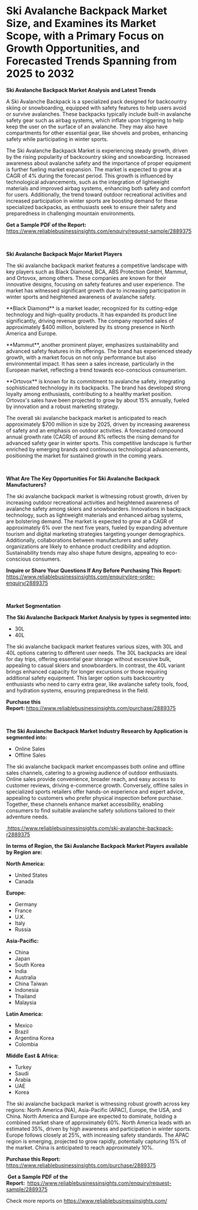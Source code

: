 <p><h1>Ski Avalanche Backpack Market Size, and Examines its Market Scope, with a Primary Focus on Growth Opportunities, and Forecasted Trends Spanning from 2025 to 2032</h1></p><p><strong>Ski Avalanche Backpack Market Analysis and Latest Trends</strong></p>
<p><p>A Ski Avalanche Backpack is a specialized pack designed for backcountry skiing or snowboarding, equipped with safety features to help users avoid or survive avalanches. These backpacks typically include built-in avalanche safety gear such as airbag systems, which inflate upon triggering to help keep the user on the surface of an avalanche. They may also have compartments for other essential gear, like shovels and probes, enhancing safety while participating in winter sports.</p><p>The Ski Avalanche Backpack Market is experiencing steady growth, driven by the rising popularity of backcountry skiing and snowboarding. Increased awareness about avalanche safety and the importance of proper equipment is further fueling market expansion. The market is expected to grow at a CAGR of 4% during the forecast period. This growth is influenced by technological advancements, such as the integration of lightweight materials and improved airbag systems, enhancing both safety and comfort for users. Additionally, the trend toward outdoor recreational activities and increased participation in winter sports are boosting demand for these specialized backpacks, as enthusiasts seek to ensure their safety and preparedness in challenging mountain environments.</p></p>
<p><strong>Get a Sample PDF of the Report:&nbsp;</strong> <a href="https://www.reliablebusinessinsights.com/enquiry/request-sample/2889375?utm_campaign=2242&utm_medium=2&utm_source=Github&utm_content=ia&utm_term=14032025&utm_id=ski-avalanche-backpack">https://www.reliablebusinessinsights.com/enquiry/request-sample/2889375</a></p>
<p>&nbsp;</p>
<p><strong>Ski Avalanche Backpack Major Market Players</strong></p>
<p><p>The ski avalanche backpack market features a competitive landscape with key players such as Black Diamond, BCA, ABS Protection GmbH, Mammut, and Ortovox, among others. These companies are known for their innovative designs, focusing on safety features and user experience. The market has witnessed significant growth due to increasing participation in winter sports and heightened awareness of avalanche safety.</p><p>**Black Diamond** is a market leader, recognized for its cutting-edge technology and high-quality products. It has expanded its product line significantly, driving revenue growth. The company reported sales of approximately $400 million, bolstered by its strong presence in North America and Europe.</p><p>**Mammut**, another prominent player, emphasizes sustainability and advanced safety features in its offerings. The brand has experienced steady growth, with a market focus on not only performance but also environmental impact. It has seen a sales increase, particularly in the European market, reflecting a trend towards eco-conscious consumerism.</p><p>**Ortovox** is known for its commitment to avalanche safety, integrating sophisticated technology in its backpacks. The brand has developed strong loyalty among enthusiasts, contributing to a healthy market position. Ortovox's sales have been projected to grow by about 15% annually, fueled by innovation and a robust marketing strategy.</p><p>The overall ski avalanche backpack market is anticipated to reach approximately $700 million in size by 2025, driven by increasing awareness of safety and an emphasis on outdoor activities. A forecasted compound annual growth rate (CAGR) of around 8% reflects the rising demand for advanced safety gear in winter sports. This competitive landscape is further enriched by emerging brands and continuous technological advancements, positioning the market for sustained growth in the coming years.</p></p>
<p>&nbsp;</p>
<p><strong>What Are The Key Opportunities For Ski Avalanche Backpack Manufacturers?</strong></p>
<p><p>The ski avalanche backpack market is witnessing robust growth, driven by increasing outdoor recreational activities and heightened awareness of avalanche safety among skiers and snowboarders. Innovations in backpack technology, such as lightweight materials and enhanced airbag systems, are bolstering demand. The market is expected to grow at a CAGR of approximately 6% over the next five years, fueled by expanding adventure tourism and digital marketing strategies targeting younger demographics. Additionally, collaborations between manufacturers and safety organizations are likely to enhance product credibility and adoption. Sustainability trends may also shape future designs, appealing to eco-conscious consumers.</p></p>
<p><strong>Inquire or Share Your Questions If Any Before Purchasing This Report:</strong> <a href="https://www.reliablebusinessinsights.com/enquiry/pre-order-enquiry/2889375?utm_campaign=2242&utm_medium=2&utm_source=Github&utm_content=ia&utm_term=14032025&utm_id=ski-avalanche-backpack">https://www.reliablebusinessinsights.com/enquiry/pre-order-enquiry/2889375</a></p>
<p>&nbsp;</p>
<p><strong>Market Segmentation</strong></p>
<p><strong>The Ski Avalanche Backpack Market Analysis by types is segmented into:</strong></p>
<p><ul><li>30L</li><li>40L</li></ul></p>
<p><p>The ski avalanche backpack market features various sizes, with 30L and 40L options catering to different user needs. The 30L backpacks are ideal for day trips, offering essential gear storage without excessive bulk, appealing to casual skiers and snowboarders. In contrast, the 40L variant brings enhanced capacity for longer excursions or those requiring additional safety equipment. This larger option suits backcountry enthusiasts who need to carry extra gear, like avalanche safety tools, food, and hydration systems, ensuring preparedness in the field.</p></p>
<p><strong>Purchase this Report:&nbsp;</strong><a href="https://www.reliablebusinessinsights.com/purchase/2889375?utm_campaign=2242&utm_medium=2&utm_source=Github&utm_content=ia&utm_term=14032025&utm_id=ski-avalanche-backpack">https://www.reliablebusinessinsights.com/purchase/2889375</a></p>
<p>&nbsp;</p>
<p><strong>The Ski Avalanche Backpack Market Industry Research by Application is segmented into:</strong></p>
<p><ul><li>Online Sales</li><li>Offline Sales</li></ul></p>
<p><p>The ski avalanche backpack market encompasses both online and offline sales channels, catering to a growing audience of outdoor enthusiasts. Online sales provide convenience, broader reach, and easy access to customer reviews, driving e-commerce growth. Conversely, offline sales in specialized sports retailers offer hands-on experience and expert advice, appealing to customers who prefer physical inspection before purchase. Together, these channels enhance market accessibility, enabling consumers to find suitable avalanche safety solutions tailored to their adventure needs.</p></p>
<p><a href="https://www.reliablebusinessinsights.com/ski-avalanche-backpack-r2889375?utm_campaign=2242&utm_medium=2&utm_source=Github&utm_content=ia&utm_term=14032025&utm_id=ski-avalanche-backpack">&nbsp;https://www.reliablebusinessinsights.com/ski-avalanche-backpack-r2889375</a></p>
<p><strong>In terms of Region, the Ski Avalanche Backpack Market Players available by Region are:</strong></p>
<p>
    <p> <strong> North America: </strong>
        <ul>
            <li>United States</li>
            <li>Canada</li>
        </ul>
        </p> 
    <p> <strong> Europe: </strong>
        <ul>
            <li>Germany</li>
            <li>France</li>
            <li>U.K.</li>
            <li>Italy</li>
            <li>Russia</li>
        </ul>
        </p> 
    <p> <strong> Asia-Pacific: </strong>
        <ul>
            <li>China</li>
            <li>Japan</li>
            <li>South Korea</li>
            <li>India</li>
            <li>Australia</li>
            <li>China Taiwan</li>
            <li>Indonesia</li>
            <li>Thailand</li>
            <li>Malaysia</li>
        </ul>
        </p> 
    <p> <strong> Latin America: </strong>
        <ul>
            <li>Mexico</li>
            <li>Brazil</li>
            <li>Argentina Korea</li>
            <li>Colombia</li>
        </ul>
        </p> 
    <p> <strong> Middle East & Africa: </strong>
        <ul>
            <li>Turkey</li>
            <li>Saudi</li>
            <li>Arabia</li>
            <li>UAE</li>
            <li>Korea</li>
        </ul>
    </p>
    </p>
<p><p>The ski avalanche backpack market is witnessing robust growth across key regions: North America (NA), Asia-Pacific (APAC), Europe, the USA, and China. North America and Europe are expected to dominate, holding a combined market share of approximately 60%. North America leads with an estimated 35%, driven by high awareness and participation in winter sports. Europe follows closely at 25%, with increasing safety standards. The APAC region is emerging, projected to grow rapidly, potentially capturing 15% of the market. China is anticipated to reach approximately 10%.</p></p>
<p><strong>Purchase this Report: </strong><a href="https://www.reliablebusinessinsights.com/purchase/2889375?utm_campaign=2242&utm_medium=2&utm_source=Github&utm_content=ia&utm_term=14032025&utm_id=ski-avalanche-backpack">https://www.reliablebusinessinsights.com/purchase/2889375</a></p>
<p>&nbsp;<strong>Get a Sample PDF of the Report:&nbsp;&nbsp;</strong><a href="https://www.reliablebusinessinsights.com/enquiry/request-sample/2889375?utm_campaign=2242&utm_medium=2&utm_source=Github&utm_content=ia&utm_term=14032025&utm_id=ski-avalanche-backpack">https://www.reliablebusinessinsights.com/enquiry/request-sample/2889375</a></p>
<p><strong></strong></p>
<p>Check more reports on <a href="https://www.reliablebusinessinsights.com/?utm_campaign=2242&utm_medium=2&utm_source=Github&utm_content=ia&utm_term=14032025&utm_id=ski-avalanche-backpack">https://www.reliablebusinessinsights.com/</a></p>